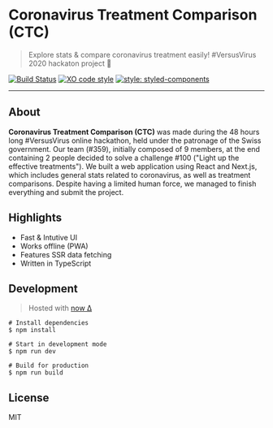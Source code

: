# Coronavirus Treatment Comparison (CTC)

> Explore stats & compare coronavirus treatment easily! #VersusVirus 2020 hackaton project :rocket:

[![Build Status](https://travis-ci.org/Versus-Virus-Team-359/ctc.svg?branch=master)](https://travis-ci.org/Versus-Virus-Team-359/ctc)
[![XO code style](https://img.shields.io/badge/code_style-XO-5ed9c7.svg)](https://github.com/xojs/xo)
[![style: styled-components](https://img.shields.io/badge/style-%F0%9F%92%85%20styled--components-orange.svg?colorB=daa357&colorA=db748e)](https://github.com/styled-components/styled-components)

---

## About

**Coronavirus Treatment Comparison (CTC)** was made during the 48 hours long #VersusVirus online hackathon, held under the patronage of the Swiss government. Our team (#359), initially composed of 9 members, at the end containing 2 people decided to solve a challenge #100 ("Light up the effective treatments"). We built a web application using React and Next.js, which includes general stats related to coronavirus, as well as treatment comparisons. Despite having a limited human force, we managed to finish everything and submit the project.


## Highlights

- Fast & Intutive UI
- Works offline (PWA)
- Features SSR data fetching
- Written in TypeScript

## Development

> Hosted with [now Δ](https://zeit.co/)

```
# Install dependencies
$ npm install

# Start in development mode
$ npm run dev

# Build for production
$ npm run build
```


## License

MIT
